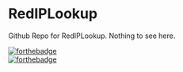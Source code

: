# RedIPLookup
Github Repo for RedIPLookup. Nothing to see here.


[![forthebadge](https://forthebadge.com/images/badges/built-with-resentment.svg)](https://forthebadge.com)  
[![forthebadge](https://forthebadge.com/images/badges/fuck-it-ship-it.svg)](https://forthebadge.com)  
